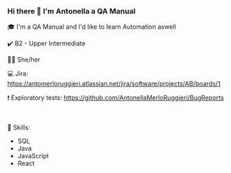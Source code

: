 ### Hi there 👋 I'm Antonella a QA Manual

<!--
**AntonellaMerloRuggieri/AntonellaMerloRuggieri** is a ✨ _special_ ✨ repository because its `README.md` (this file) appears on your GitHub profile.

-->

🎓 I'm a QA Manual and I'd like to learn Automation aswell

✔️󠁧󠁢󠁥󠁮󠁧󠁿 B2 - Upper Intermediate

👩🏻‍ She/her

💻 Jira:
https://antomerloruggieri.atlassian.net/jira/software/projects/AB/boards/1

❗ Exploratory tests:
https://github.com/AntonellaMerloRuggieri/BugReports

<br>

📝 Skills:
- SQL
- Java
- JavaScript
- React

